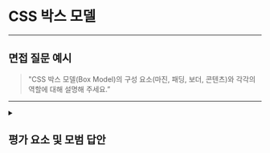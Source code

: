 # CSS 박스 모델

---

## 면접 질문 예시

> "CSS 박스 모델(Box Model)의 구성 요소(마진, 패딩, 보더, 콘텐츠)와 각각의 역할에 대해 설명해 주세요.”

---

<details>
  <summary><h2> 평가 요소 및 모범 답안</h2></summary>

  ### 1. CSS 박스 모델
  - 포함내용
      - [ Margin ] → [ Border ] → [ Padding ] → [ Content ]
      - 콘텐츠 (Content)
        - 실제로 텍스트나 이미지 등 요소의 내용이 표시되는 영역   
        - 사용자가 직접 보는 콘텐츠가 위치하며, 너비(width)와 높이(height) 속성은 이 영역의 크기를 결정한다.
      - 패딩 (Padding)
        - 콘텐츠와 테두리 사이의 내부 여백
        - 콘텐츠 주위에 공간을 만들어 콘텐츠가 보더에 붙지않도록 한다.
      - 보더 (Border)
        - 패딩 바깥에 위치하는 테두리
        - 요소를 시각적으로 구분하거나 강조하는 데 사용된다.
      - 마진 (Margin)
        - 요소 바깥의 외부 여백
        - 요소 간의 간격을 조정한다.

  
  ### 2. 모범 답안 예시

  > CSS 박스 모델(Box Model)은 HTML 요소가 웹 페이지에서 차지하는 공간을 구성하는 기본 단위입니다. <br />
  > 이 모델은 요소를 네 가지 계층으로 감싸고 있으며, 각각은 다음과 같은 역할을 합니다. <br />
  > 가장 안쪽에는 콘텐츠(Content) 영역이 있습니다. 이곳은 텍스트나 이미지 같은 실제 내용이 표시되는 부분으로, width와 height 속성은 이 콘텐츠 영역의 크기를 결정합니다. <br />
  > 그다음으로는 패딩(Padding)이 있습니다. 패딩은 콘텐츠와 테두리 사이의 내부 여백으로, 콘텐츠 주위에 공간을 만들어 보더에 직접 붙지 않도록 합니다. 이 영역은 배경색이나 배경 이미지가 적용되는 범위에 포함되기도 합니다. <br />
  > 패딩 바깥에는 보더(Border), 즉 테두리가 위치합니다. 보더는 요소의 경계를 시각적으로 표현하는 역할을 하며, 디자인적으로 요소를 구분하거나 강조할 때 사용됩니다. <br />
  > 가장 바깥에는 마진(Margin)이 있습니다. 마진은 요소 바깥의 외부 여백으로, 요소 간의 간격을 조절하는 데 사용됩니다. <br />
</details>
